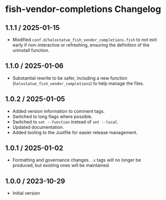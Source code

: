 # fish-vendor-completions Changelog

## 1.1.1 / 2025-01-15

- Modified `conf.d/halostatue_fish_vendor_completions.fish` to not exit early if
  non-interactive or refreshing, ensuring the definition of the uninstall
  function.

## 1.1.0 / 2025-01-06

- Substantial rewrite to be safer, including a new function
  (`halostatue_fish_vendor_completions`) to help manage the files.

## 1.0.2 / 2025-01-05

- Added version information to comment tags.
- Switched to long flags where possible.
- Switched to `set --function` instead of `set --local`.
- Updated documentation.
- Added tooling to the Justfile for easier release management.

## 1.0.1 / 2025-01-02

- Formatting and governance changes. `.x` tags will no longer be produced, but
  existing ones will be maintained.

## 1.0.0 / 2023-10-29

- Initial version
